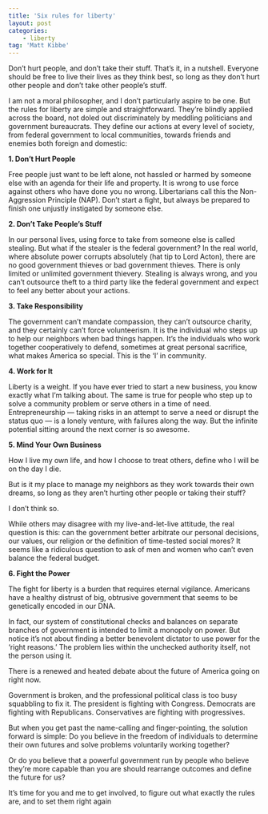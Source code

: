 ```yaml
---
title: 'Six rules for liberty'
layout: post
categories:
    - liberty
tag: 'Matt Kibbe'
---
```


Don’t hurt people, and don’t take their stuff. That’s it, in a nutshell. Everyone should be free to live their lives as they think best, so long as they don’t hurt other people and don’t take other people’s stuff.  
  
I am not a moral philosopher, and I don’t particularly aspire to be one. But the rules for liberty are simple and straightforward. They’re blindly applied across the board, not doled out discriminately by meddling politicians and government bureaucrats. They define our actions at every level of society, from federal government to local communities, towards friends and enemies both foreign and domestic:

**1. Don’t Hurt People**

Free people just want to be left alone, not hassled or harmed by someone else with an agenda for their life and property. It is wrong to use force against others who have done you no wrong. Libertarians call this the Non-Aggression Principle (NAP). Don’t start a fight, but always be prepared to finish one unjustly instigated by someone else.

**2. Don’t Take People’s Stuff**

In our personal lives, using force to take from someone else is called stealing. But what if the stealer is the federal government? In the real world, where absolute power corrupts absolutely (hat tip to Lord Acton), there are no good government thieves or bad government thieves. There is only limited or unlimited government thievery. Stealing is always wrong, and you can’t outsource theft to a third party like the federal government and expect to feel any better about your actions.

**3. Take Responsibility**

The government can’t mandate compassion, they can’t outsource charity, and they certainly can’t force volunteerism. It is the individual who steps up to help our neighbors when bad things happen. It’s the individuals who work together cooperatively to defend, sometimes at great personal sacrifice, what makes America so special. This is the ‘I’ in community.

**4. Work for It**

Liberty is a weight. If you have ever tried to start a new business, you know exactly what I’m talking about. The same is true for people who step up to solve a community problem or serve others in a time of need. Entrepreneurship — taking risks in an attempt to serve a need or disrupt the status quo — is a lonely venture, with failures along the way. But the infinite potential sitting around the next corner is so awesome.

**5. Mind Your Own Business**

How I live my own life, and how I choose to treat others, define who I will be on the day I die.

But is it my place to manage my neighbors as they work towards their own dreams, so long as they aren’t hurting other people or taking their stuff?

I don’t think so.

While others may disagree with my live-and-let-live attitude, the real question is this: can the government better arbitrate our personal decisions, our values, our religion or the definition of time-tested social mores? It seems like a ridiculous question to ask of men and women who can’t even balance the federal budget.

**6. Fight the Power**

The fight for liberty is a burden that requires eternal vigilance. Americans have a healthy distrust of big, obtrusive government that seems to be genetically encoded in our DNA.

In fact, our system of constitutional checks and balances on separate branches of government is intended to limit a monopoly on power. But notice it’s not about finding a better benevolent dictator to use power for the ‘right reasons.’ The problem lies within the unchecked authority itself, not the person using it.

There is a renewed and heated debate about the future of America going on right now.

Government is broken, and the professional political class is too busy squabbling to fix it. The president is fighting with Congress. Democrats are fighting with Republicans. Conservatives are fighting with progressives.

But when you get past the name-calling and finger-pointing, the solution forward is simple: Do you believe in the freedom of individuals to determine their own futures and solve problems voluntarily working together?

Or do you believe that a powerful government run by people who believe they’re more capable than you are should rearrange outcomes and define the future for us?

It’s time for you and me to get involved, to figure out what exactly the rules are, and to set them right again
